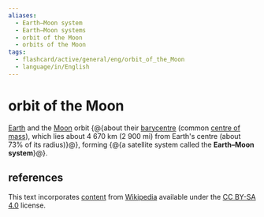 ```yaml
---
aliases:
  - Earth–Moon system
  - Earth–Moon systems
  - orbit of the Moon
  - orbits of the Moon
tags:
  - flashcard/active/general/eng/orbit_of_the_Moon
  - language/in/English
---
```


# orbit of the Moon

[Earth](Earth.md) and the [Moon](Moon.md) orbit {@{about their [barycentre](barycenter.md) (common [centre of mass](center%20of%20mass.md)), which lies about 4&nbsp;670 km (2&nbsp;900 mi) from Earth's centre (about 73% of its radius)}@}, forming {@{a satellite system called the __Earth–Moon system__}@}. <!--SR:!2025-04-20,137,210!2024-12-28,103,290-->

## references

This text incorporates [content](https://en.wikipedia.org/wiki/orbit_of_the_Moon) from [Wikipedia](Wikipedia.md) available under the [CC BY-SA 4.0](https://creativecommons.org/licenses/by-sa/4.0/) license.
